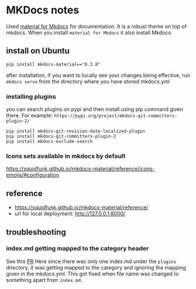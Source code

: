 # MKDocs notes

Used [material for Mkdocs](https://squidfunk.github.io/mkdocs-material/) for documentation. It is a robust theme on top of mkdocs. When you install `material for Mkdocs` it also install Mkdocs. 

## install on Ubuntu

```
pip install mkdocs-material=="8.3.0"
```

after installation, if you want to locally see your changes being effective, run `mkdocs serve` from the directory where you have stored mkdocs.yml

### installing plugins

you can search plugins on pypi and then install using pip command given there. For example: `https://pypi.org/project/mkdocs-git-committers-plugin-2/`

```
pip install mkdocs-git-revision-date-localized-plugin
pip install mkdocs-git-committers-plugin-2
pip install mkdocs-exclude-search
```

### Icons sets available in mkdocs by default

https://squidfunk.github.io/mkdocs-material/reference/icons-emojis/#configuration


## reference
- https://squidfunk.github.io/mkdocs-material/reference/
- url for local deployment: http://127.0.0.1:8000/

## troubleshooting

### index.md getting mapped to the category header

See this [PR](https://github.com/JanssenProject/jans/pull/8147) Here since there was only one index.md under the `plugins` directory, it was getting mapped to the category and ignoring the mapping given in the mkdocs.yml. This got fixed when file name was changed to something apart from `index.md`.
